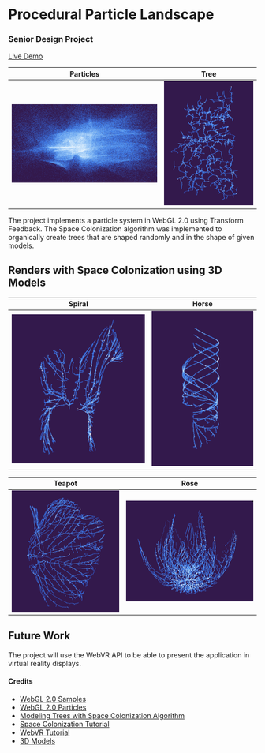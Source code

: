 # Procedural Particle Landscape
### Senior Design Project

[Live Demo](http://rickyrajani.com/procedural-particle-landscape)

Particles | Tree
:-------------------------------: | :-------------------------------:
![](screenshots/randomCapture.PNG) | ![](screenshots/randomTree.PNG)

The project implements a particle system in WebGL 2.0 using Transform Feedback. The Space Colonization algorithm was implemented to organically create trees that are shaped randomly and in the shape of given models.

## Renders with Space Colonization using 3D Models

Spiral | Horse
:-------------------------------: | :-------------------------------:
![](screenshots/horseTree.PNG) | ![](screenshots/spiralTree.PNG)

Teapot | Rose
:-------------------------------: | :-------------------------------:
![](screenshots/teapotTree.PNG) | ![](screenshots/roseTree.PNG)

## Future Work

The project will use the WebVR API to be able to present the application in virtual reality displays.

#### Credits
- [WebGL 2.0 Samples](http://webglsamples.org/WebGL2Samples/#transform_feedback_separated_2)
- [WebGL 2.0 Particles](https://github.com/toji/webgl2-particles)
- [Modeling Trees with Space Colonization Algorithm](http://algorithmicbotany.org/papers/colonization.egwnp2007.large.pdf)
- [Space Colonization Tutorial](http://www.jgallant.com/procedurally-generating-trees-with-space-colonization-algorithm-in-xna/)
- [WebVR Tutorial](https://developer.mozilla.org/en-US/docs/Web/API/WebVR_API/Using_the_WebVR_API)
- [3D Models](https://www.turbosquid.com/)
